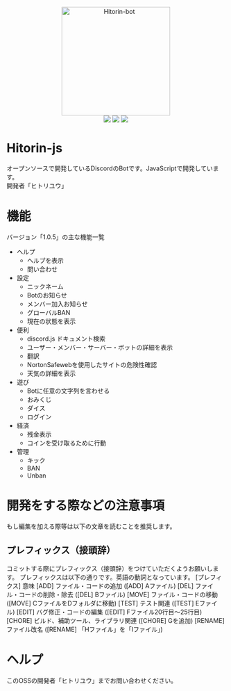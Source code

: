 <div align="center">
  <br>
  <img src="https://user-images.githubusercontent.com/89414334/145695368-bef31b6e-256d-4812-8156-382402e60fc7.png"alt="Hitorin-bot" width="250px">
  <br>
  <img src="https://img.shields.io/github/stars/hitori-yuu/Hitorin-js?style=for-the-badge">
  <img src="https://img.shields.io/github/forks/hitori-yuu/Hitorin-js?style=for-the-badge">
  <img src="https://img.shields.io/github/issues/hitori-yuu/Hitorin-js?style=for-the-badge">
</div>

# Hitorin-js
オープンソースで開発しているDiscordのBotです。JavaScriptで開発しています。  
開発者「ヒトリユウ」

# 機能
バージョン「1.0.5」の主な機能一覧
- ヘルプ
    - ヘルプを表示
    - 問い合わせ
- 設定
    - ニックネーム
    - Botのお知らせ
    - メンバー加入お知らせ
    - グローバルBAN
    - 現在の状態を表示
- 便利
    - discord.js ドキュメント検索
    - ユーザー・メンバー・サーバー・ボットの詳細を表示
    - 翻訳
    - NortonSafewebを使用したサイトの危険性確認
    - 天気の詳細を表示
- 遊び
    - Botに任意の文字列を言わせる
    - おみくじ
    - ダイス
    - ログイン
- 経済
    - 残金表示
    - コインを受け取るために行動
- 管理
    - キック
    - BAN
    - Unban

# 開発をする際などの注意事項
もし編集を加える際等は以下の文章を読むことを推奨します。
## プレフィックス（接頭辞）
コミットする際にプレフィックス（接頭辞）をつけていただくようお願いします。
プレフィックスは以下の通りです。英語の動詞となっています。
[プレフィクス] 意味
[ADD] ファイル・コードの追加 ([ADD] Aファイル)
[DEL] ファイル・コードの削除・除去 ([DEL] Bファイル)
[MOVE] ファイル・コードの移動 ([MOVE] CファイルをDフォルダに移動)
[TEST] テスト関連 ([TEST] Eファイル)
[EDIT] バグ修正・コードの編集 ([EDIT] Fファイル20行目～25行目)
[CHORE] ビルド、補助ツール、ライブラリ関連 ([CHORE] Gを追加)
[RENAME] ファイル改名 ([RENAME] 「Hファイル」を「Iファイル」)

# ヘルプ
このOSSの開発者「ヒトリユウ」までお問い合わせください。